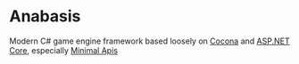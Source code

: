 # Anabasis
Modern C# game engine framework based loosely on [Cocona](https://github.com/mayuki/Cocona) and [ASP.NET Core](https://docs.microsoft.com/en-us/aspnet/core/?view=aspnetcore-6.0), especially [Minimal Apis](https://docs.microsoft.com/en-us/aspnet/core/fundamentals/minimal-apis?view=aspnetcore-6.0)
